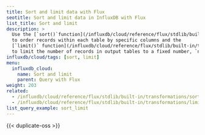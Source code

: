```yaml
---
title: Sort and limit data with Flux
seotitle: Sort and limit data in InfluxDB with Flux
list_title: Sort and limit
description: >
  Use the [`sort()`function](/influxdb/cloud/reference/flux/stdlib/built-in/transformations/sort)
  to order records within each table by specific columns and the
  [`limit()` function](/influxdb/cloud/reference/flux/stdlib/built-in/transformations/limit)
  to limit the number of records in output tables to a fixed number, `n`.
influxdb/cloud/tags: [sort, limit]
menu:
  influxdb_cloud:
    name: Sort and limit
    parent: Query with Flux
weight: 203
related:
  - /influxdb/cloud/reference/flux/stdlib/built-in/transformations/sort
  - /influxdb/cloud/reference/flux/stdlib/built-in/transformations/limit
list_query_example: sort_limit
---
```


{{< duplicate-oss >}}